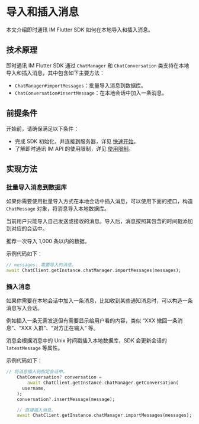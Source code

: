 # 导入和插入消息

<Toc />

本文介绍即时通讯 IM Flutter SDK 如何在本地导入和插入消息。

## 技术原理

即时通讯 IM Flutter SDK 通过 `ChatManager` 和 `ChatConversation` 类支持在本地导入和插入消息，其中包含如下主要方法：

- `ChatManager#importMessages`：批量导入消息到数据库。
- `ChatConversation#insertMessage`：在本地会话中加入一条消息。

## 前提条件

开始前，请确保满足以下条件：

- 完成 SDK 初始化，并连接到服务器，详见 [快速开始](quickstart.html)。
- 了解即时通讯 IM API 的使用限制，详见 [使用限制](limitation.html)。

## 实现方法

### 批量导入消息到数据库

如果你需要使用批量导入方式在本地会话中插入消息，可以使用下面的接口，构造 `ChatMessage` 对象，将消息导入本地数据库。

当前用户只能导入自己发送或接收的消息。导入后，消息按照其包含的时间戳添加到对应的会话中。

推荐一次导入 1,000 条以内的数据。

示例代码如下：

```dart
// messages: 需要导入的消息。
await ChatClient.getInstance.chatManager.importMessages(messages);
```

### 插入消息

如果你需要在本地会话中加入一条消息，比如收到某些通知消息时，可以构造一条消息写入会话。

例如插入一条无需发送但有需要显示给用户看的内容，类似 “XXX 撤回一条消息”、“XXX 入群”、“对方正在输入” 等。

消息会根据消息中的 Unix 时间戳插入本地数据库，SDK 会更新会话的 `latestMessage` 等属性。

示例代码如下：

```dart
// 将消息插入到指定会话中。
    ChatConversation? conversation =
        await ChatClient.getInstance.chatManager.getConversation(
      username,
    );
    conversation?.insertMessage(message);

    // 直接插入消息。
    await ChatClient.getInstance.chatManager.importMessages(messages);
```
